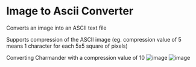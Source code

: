 # Image to Ascii Converter
 Converts an image into an ASCII text file

Supports compression of the ASCII image (eg. compression value of 5 means 1 character for each 5x5 square of pixels)

Converting Charmander with a compression value of 10
![image](https://github.com/LegendLeaks/Image-to-Ascii-Converter/assets/79763213/2dcf88c2-4ef5-475d-8799-dc8930d83d2d)
![image](https://github.com/LegendLeaks/Image-to-Ascii-Converter/assets/79763213/0b242226-f6c7-4fa4-8122-427f54cdba5c)
